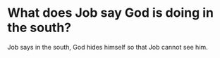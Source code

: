 # What does Job say God is doing in the south?

Job says in the south, God hides himself so that Job cannot see him.
